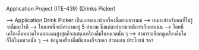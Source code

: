 Application Project (ITE-439) (Drinks Picker) 

--> Application Drink Picker เป็นแอพแนะนำเครื่องดื่มตามอารมณ์
--> เหมาะสำหรับคนที่ไม่รู้จะดื่มอะไรดี
--> ในแอพนี้จะมีคำถามอยู่ 5 คำถาม ซึ่งแต่ละคำถามจะมีการเก็บคะแนน
--> โดยที่เครื่องดื่มหมวดไหนคะแนนสูงสุดก็จะแสดงเครื่องดื่มในหมวดนั้น ๆ
--> สามารถเลือกดูเครื่องดื่มใดก็ได้ในหมวดนั้น ๆ
--> ข้อมูลเครื่องดื่มที่แสดงก็จะบอก ส่วนผสม ประโยชน์ ฯลฯ 
